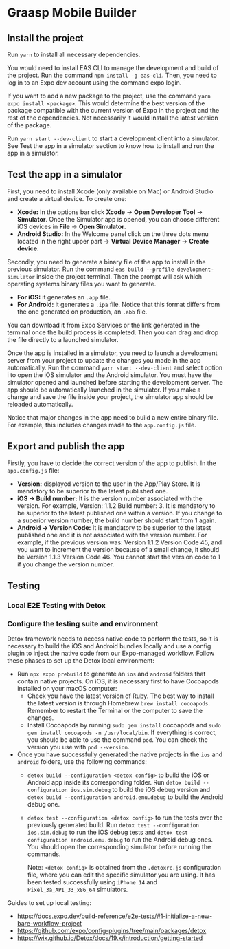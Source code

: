 # Graasp Mobile Builder

## Install the project

Run `yarn` to install all necessary dependencies. 

You would need to install EAS CLI to manage the development and build of the project. Run the command `npm install -g eas-cli`. Then, you need to log in to an Expo dev account using the command expo login.

If you want to add a new package to the project, use the command `yarn expo install <package>`. This would determine the best version of the package compatible with the current version of Expo in the project and the rest of the dependencies. Not necessarily it would install the latest version of the package.

Run `yarn start --dev-client` to start a development client into a simulator. See Test the app in a simulator section to know how to install and run the app in a simulator.


## Test the app in a simulator

First, you need to install Xcode (only available on Mac) or Android Studio and create a virtual device. To create one:
- **Xcode:** In the options bar click **Xcode** -> **Open Developer Tool** -> **Simulator**. Once the Simulator app is opened, you can choose different iOS devices in **File** -> **Open Simulator**.
- **Android Studio:** In the Welcome panel click on the three dots menu located in the right upper part -> **Virtual Device Manager** -> **Create device**.

Secondly, you need to generate a binary file of the app to install in the previous simulator.  Run the command `eas build --profile development-simulator` inside the project terminal. Then the prompt will ask which operating systems binary files you want to generate.
- **For iOS:** it generates an `.app` file.
- **For Android:** it generates a `.ipa` file. Notice that this format differs from the one generated on production, an `.abb` file.

You can download it from Expo Services or the link generated in the terminal once the build process is completed. Then you can drag and drop the file directly to a launched simulator.

Once the app is installed in a simulator, you need to launch a development server from your project to update the changes you made in the app automatically. Run the command `yarn start --dev-client` and select option i to open the iOS simulator and the Android simulator. You must have the simulator opened and launched before starting the development server. The app should be automatically launched in the simulator. If you make a change and save the file inside your project, the simulator app should be reloaded automatically.

Notice that major changes in the app need to build a new entire binary file. For example, this includes changes made to the `app.config.js` file.


## Export and publish the app

Firstly, you have to decide the correct version of the app to publish. In the `app.config.js` file:
- **Version:** displayed version to the user in the App/Play Store. It is mandatory to be superior to the latest published one.
- **iOS -> Build number:** It is the version number associated with the version. For example, Version: 1.1.2 Build number: 3. It is mandatory to be superior to the latest published one within a version. If you change to a superior version number, the build number should start from 1 again.
- **Android -> Version Code:** It is mandatory to be superior to the latest published one and it is not associated with the version number. For example, if the previous version was: Version 1.1.2 Version Code 45, and you want to increment the version because of a small change, it should be Version 1.1.3 Version Code 46. You cannot start the version code to 1 if you change the version number.


## Testing

### Local E2E Testing with Detox
### Configure the testing suite and environment
Detox framework needs to access native code to perform the tests, so it is necessary to build the iOS and Android bundles locally and use a config plugin to inject the native code from our Expo-managed workflow. Follow these phases to set up the Detox local environment:
- Run `npx expo prebuild` to generate an `ios` and `android` folders that contain native projects. On iOS, it is necessary first to have Cocoapods installed on your macOS computer:
  - Check you have the latest version of Ruby. The best way to install the latest version is through Homebrew `brew install cocoapods`. Remember to restart the Terminal or the computer to save the changes.
  - Install Cocoapods by running `sudo gem install` cocoapods and `sudo gem install cocoapods -n /usr/local/bin`. If everything is correct, you should be able to use the command `pod`. You can check the version you use with `pod --version`.
- Once you have successfully generated the native projects in the `ios` and `android` folders, use the following commands:
  - `detox build --configuration <detox config>` to build the iOS or Android app inside its corresponding folder. Run `detox build --configuration ios.sim.debug` to build the iOS debug version and `detox build --configuration android.emu.debug` to build the Android debug one.
  - `detox test --configuration <detox config>` to run the tests over the previously generated build. Run `detox test --configuration ios.sim.debug` to run the iOS debug tests and `detox test --configuration android.emu.debug` to run the Android debug ones. You should open the corresponding simulator before running the commands.
    
    Note: `<detox config>` is obtained from the `.detoxrc.js` configuration file, where you can edit the specific simulator you are using. It has been tested successfully using `iPhone 14` and `Pixel_3a_API_33_x86_64` simulators.

Guides to set up local testing:
- https://docs.expo.dev/build-reference/e2e-tests/#1-initialize-a-new-bare-workflow-project
- https://github.com/expo/config-plugins/tree/main/packages/detox
- https://wix.github.io/Detox/docs/19.x/introduction/getting-started


